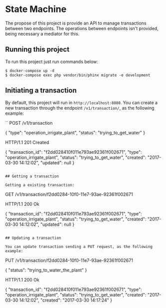 # State Machine

The propose of this project is provide an API to manage transactions between two endpoints. The operations between endpoints isn't provided, being necessary a mediator for this.

## Running this project

To run this project just run commands below:

```
$ docker-compose up -d
$ docker-compose exec php vendor/bin/phinx migrate -e development
```

## Initiating a transaction

By default, this project will run in `http://localhost:8080`. You can create a new transaction through the endpoint `/v1/transaction/`, as the following example: 

``
POST /v1/transaction

{
  "type": "operation_irrigate_plant",
  "status": "trying_to_get_water"
}

HTTP/1.1 201 Created

{
  "transaction_id": "f2dd028410f011e793ae92361f002671",
  "type": "operation_irrigate_plant",
  "status": "trying_to_get_water",
  "created": "2017-03-30 14:12:02",
  "updated": null
}
```

## Getting a transaction

Getting a existing transaction:

```
GET /v1/transaction/f2dd0284-10f0-11e7-93ae-92361f002671

HTTP/1.1 200 Ok

{
  "transaction_id": "f2dd028410f011e793ae92361f002671",
  "type": "operation_irrigate_plant",
  "status": "trying_to_get_water",
  "created": "2017-03-30 14:12:02",
  "updated": null
}
```

## Updating a transaction

You can update transaction sending a PUT request, as the following example:

```
PUT /v1/transaction/f2dd0284-10f0-11e7-93ae-92361f002671

{
  "status": "trying_to_water_the_plant"
}


HTTP/1.1 200 Ok

{
  "transaction_id": "f2dd028410f011e793ae92361f002671",
  "type": "operation_irrigate_plant",
  "status": "trying_to_get_water",
  "created": "2017-03-30 14:12:02",
  "created": "2017-03-30 14:17:24"
}
```
